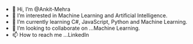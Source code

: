 - 👋 Hi, I’m @Ankit-Mehra
- 👀 I’m interested in  Machine Learning and Artificial Intelligence.
- 🌱 I’m currently learning C#, JavaScript, Python and Machine Learning.
- 💞️ I’m looking to collaborate on ...Machine Learning.
- 📫 How to reach me ...LinkedIn 

<!---
Ankit-Mehra/Ankit-Mehra is a ✨ special ✨ repository because its `README.md` (this file) appears on your GitHub profile.
You can click the Preview link to take a look at your changes.
--->
